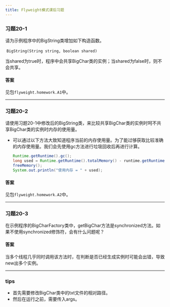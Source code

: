 ```yaml
---
title: Flyweight模式课后习题
---
```


### 习题20-1

请为示例程序中的BigString类增加如下构造函数。

​	`BigString(String string, boolean shared)`

当shared为true时，程序中会共享BigChar类的实例；当shared为false时，则不会共享。

#### 答案

见包`flyweight.homework.A1`中。

---

### 习题20-2

请使用习题20-1中修改后的BigString类，来比较共享BigChar类的实例时呵不共享BigChar类的实例时内存的使用量。

- 可以通过以下方法大致知道程序当前的内存使用量。为了能过够获取比较准确的内存使用量。我们会先使用gc方法进行垃圾回收后再进行计算。

  ```java
  Runtime.getRuntime().gc();
  long used = Runtime.getRuntime().totalMemory() - runtime.getRuntime();
  freeMemory();
  System.out.println("使用内存 = " + used);
  ```

#### 答案

见包`flyweight.homework.A2`中。

---

### 习题20-3

在示例程序的BigCharFactory类中，getBigChar方法是synchronized方法。如果不使用synchronized修饰符，会有什么问题呢？

#### 答案

当多个线程几乎同时调用该方法时，在判断是否已经生成实例时可能会出错，导致new出多个实例。

---

### tips

- 首先需要修改BigChar类中的txt文件的相对路径。
- 然后在运行之前，需要传入args。